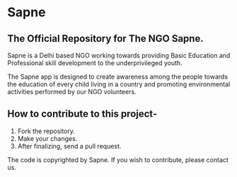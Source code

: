 # Sapne

## The Official Repository for The NGO Sapne.
Sapne is a Delhi based NGO working towards providing Basic Education and Professional skill development to the underprivileged youth.

The Sapne app is designed to create awareness among the people towards the education of every child living in a country and promoting environmental activities performed by our NGO volunteers.

## How to contribute to this project-
1. Fork the repository.
2. Make your changes.
3. After finalizing, send a pull request. 

The code is copyrighted by Sapne. If you wish to contribute, please contact us.
